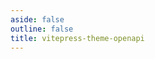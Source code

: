 ```yaml
---
aside: false
outline: false
title: vitepress-theme-openapi
---
```


<script setup lang="ts">
import { useData } from 'vitepress'
import spec from '../../public/openapi-responseTypes.json'

const { isDark } = useData()
</script>

<OASpec :spec="spec" :isDark="isDark" />
